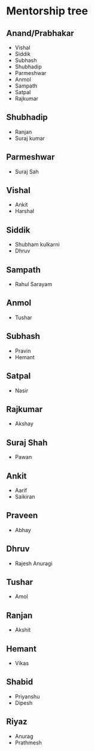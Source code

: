 # Mentorship tree

## Anand/Prabhakar
- Vishal
- Siddik
- Subhash
- Shubhadip
- Parmeshwar
- Anmol
- Sampath
- Satpal
- Rajkumar

## Shubhadip
- Ranjan
- Suraj kumar

## Parmeshwar
- Suraj Sah

## Vishal
- Ankit 
- Harshal

## Siddik
- Shubham kulkarni
- Dhruv

## Sampath
- Rahul Sarayam

## Anmol
- Tushar

## Subhash
- Pravin
- Hemant

## Satpal
- Nasir

## Rajkumar
- Akshay 

## Suraj Shah
- Pawan

## Ankit
- Aarif
- Saikiran

## Praveen
- Abhay

## Dhruv
- Rajesh Anuragi

## Tushar
- Amol

## Ranjan
- Akshit

## Hemant
- Vikas 

## Shabid
- Priyanshu
- Dipesh

## Riyaz
- Anurag
- Prathmesh
